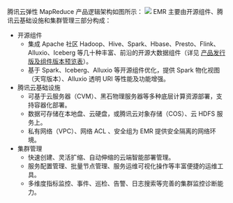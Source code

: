 腾讯云弹性 MapReduce 产品逻辑架构如图所示：
![](https://qcloudimg.tencent-cloud.cn/raw/efcf3d07cdf45a61dc2105f50a1ec521.png)
EMR 主要由开源组件、腾讯云基础设施和集群管理三部分构成：
- 开源组件
	- 集成 Apache 社区 Hadoop、Hive、Spark、Hbase、Presto、Flink、Alluxio、Iceberg 等几十种丰富、前沿的开源大数据组件（详见 [产品发行版及组件版本预览表](https://cloud.tencent.com/document/product/589/66338)）。
	- 基于 Spark、Iceberg、Alluxio 等开源组件优化，提供 Spark 物化视图（天穹版本）、Alluxio 透明 URI 等性能及功能增强。
- 腾讯云基础设施
	- 可基于云服务器（CVM）、黑石物理服务器等多种底层计算资源部署，支持容器化部署。
	- 数据可存储在本地盘、云硬盘，或腾讯云对象存储（COS）、云 HDFS 服务上。
	- 私有网络（VPC）、网络 ACL 、安全组为 EMR 提供安全隔离的网络环境。
- 集群管理
	- 快速创建、灵活扩缩、自动伸缩的云端智能部署管理。
	- 服务配置管理、批量节点管理、服务运维可视化操作等丰富便捷的运维工具。
	- 多维度指标监控、事件、巡检、告警、日志搜索等完善的集群监控诊断能力。
